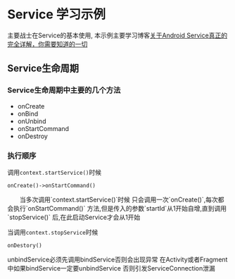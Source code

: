 # Service 学习示例

主要战士在Service的基本使用,
本示例主要学习博客[关于Android Service真正的完全详解，你需要知道的一切](https://blog.csdn.net/javazejian/article/details/52709857)


## Service生命周期

### Service生命周期中主要的几个方法

* onCreate
* onBind
* onUnbind
* onStartCommand
* onDestroy

### 执行顺序

调用`context.startService()`时候

```
onCreate()->onStartCommand()
```

<p style='text-indent: 2em;'>当多次调用`context.startService()`时候
只会调用一次`onCreate()`,每次都会执行`onStartCommand()`
方法,但是传入的参数`startId`从1开始自增,直到调用`stopService()`
后,在此启动Service才会从1开始
</p>

当调用`context.stopService`时候

```
onDestory()
```


unbindService必须先调用bindService否则会出现异常
在Activity或者Fragment中如果bindService一定要unbindService
否则引发ServiceConnection泄漏


